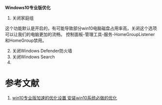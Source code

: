 **Windows10专业版优化**

1. 关闭家庭组

这个功能默认是开启的，有可能导致部分win10电脑磁盘占用率高，关闭这个选项可以让我们的电脑更加的流畅。
控制面板-管理工具-服务-HomeGroupListener和HomeGroup禁用。

2. 关闭Windows Defender防火墙
3. 关闭Windows Search
4. 

# 参考文献
1. [win10专业版加速的优化设置 安装win10系统必做的优化](http://www.win7w.com/win10zuixinxiaoxi/13470.html)